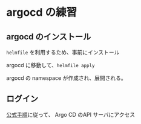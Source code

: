 # argocd の練習
## argocd のインストール
`helmfile` を利用するため、事前にインストール

argocd に移動して、`helmfile apply`

argocd の namespace が作成され、展開される。

## ログイン
[公式手順](https://argo-cd.readthedocs.io/en/stable/getting_started/#3-access-the-argo-cd-api-server)に従って、
Argo CD のAPI サーバにアクセス


